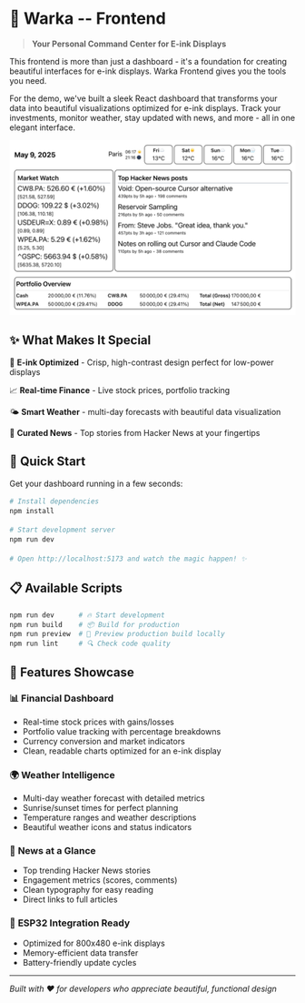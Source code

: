 # 🚀 Warka -- Frontend

> **Your Personal Command Center for E-ink Displays**

This frontend is more than just a dashboard - it's a foundation for creating beautiful interfaces for e-ink displays.
Warka Frontend gives you the tools you need.

For the demo, we've built a sleek React dashboard that transforms your data into beautiful visualizations optimized for e-ink displays.
Track your investments, monitor weather, stay updated with news, and more - all in one elegant interface.

![WarkaDashboard](../pictures/warka_frontend.jpg)

## ✨ What Makes It Special

🎯 **E-ink Optimized** - Crisp, high-contrast design perfect for low-power displays

📈 **Real-time Finance** - Live stock prices, portfolio tracking

🌤️ **Smart Weather** - multi-day forecasts with beautiful data visualization

📰 **Curated News** - Top stories from Hacker News at your fingertips

## 🚀 Quick Start

Get your dashboard running in a few seconds:

```bash
# Install dependencies
npm install

# Start development server
npm run dev

# Open http://localhost:5173 and watch the magic happen! ✨
```

## 📋 Available Scripts

```bash
npm run dev      # 🔥 Start development
npm run build    # 📦 Build for production
npm run preview  # 👀 Preview production build locally
npm run lint     # 🔍 Check code quality
```

## 🎨 Features Showcase

### 📊 **Financial Dashboard**
- Real-time stock prices with gains/losses
- Portfolio value tracking with percentage breakdowns
- Currency conversion and market indicators
- Clean, readable charts optimized for an e-ink display

### 🌍 **Weather Intelligence**
- Multi-day weather forecast with detailed metrics
- Sunrise/sunset times for perfect planning
- Temperature ranges and weather descriptions
- Beautiful weather icons and status indicators

### 📰 **News at a Glance**
- Top trending Hacker News stories
- Engagement metrics (scores, comments)
- Clean typography for easy reading
- Direct links to full articles

### 🔌 **ESP32 Integration Ready**
- Optimized for 800x480 e-ink displays
- Memory-efficient data transfer
- Battery-friendly update cycles

---

*Built with ❤️ for developers who appreciate beautiful, functional design*
